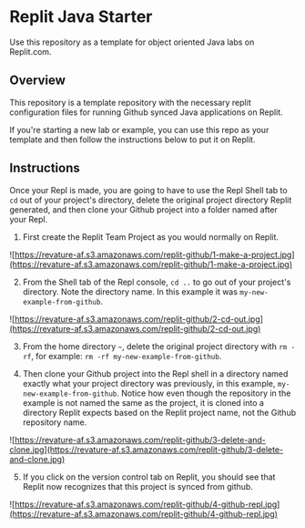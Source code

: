 # Replit Java Starter

Use this repository as a template for object oriented Java labs on Replit.com.

## Overview

This repository is a template repository with the necessary replit configuration files for running Github synced Java applications on Replit. 

If you're starting a new lab or example, you can use this repo as your template and then follow the instructions below to put it on Replit.

## Instructions

Once your Repl is made, you are going to have to use the Repl Shell tab to `cd` out of your project's directory, delete the original project directory Replit generated, and then clone your Github project into a folder named after your Repl.

1. First create the Replit Team Project as you would normally on Replit.

![https://revature-af.s3.amazonaws.com/replit-github/1-make-a-project.jpg](https://revature-af.s3.amazonaws.com/replit-github/1-make-a-project.jpg)

2. From the Shell tab of the Repl console, `cd ..` to go out of your project's directory. Note the directory name. In this example it was `my-new-example-from-github`. 

![https://revature-af.s3.amazonaws.com/replit-github/2-cd-out.jpg](https://revature-af.s3.amazonaws.com/replit-github/2-cd-out.jpg)

3. From the home directory `~`,  delete the original project directory with `rm -rf`, for example: `rm -rf my-new-example-from-github`.

4. Then clone your Github project into the Repl shell in a directory named exactly what your project directory was previously, in this example, `my-new-example-from-github`. Notice how even though the repository in the example is not named the same as the project, it is cloned into a directory Replit expects based on the Replit project name, not the Github repository name.

![https://revature-af.s3.amazonaws.com/replit-github/3-delete-and-clone.jpg](https://revature-af.s3.amazonaws.com/replit-github/3-delete-and-clone.jpg)

5. If you click on the version control tab on Replit, you should see that Replit now recognizes that this project is synced from github.

![https://revature-af.s3.amazonaws.com/replit-github/4-github-repl.jpg](https://revature-af.s3.amazonaws.com/replit-github/4-github-repl.jpg)



